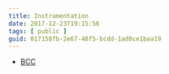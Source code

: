 ```yaml
---
title: Instrumentation
date: 2017-12-23T19:15:56
tags: [ public ]
guid: 017158fb-2e67-48f5-bcdd-1ad0ce1baa19
---
```



<!--more-->

 * [BCC](https://github.com/iovisor/bcc)
